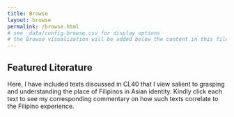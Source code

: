 ```yaml
---
title: Browse
layout: browse
permalink: /browse.html
# see _data/config-browse.csv for display options
# the Browse visualization will be added below the content in this file
---
```


## Featured Literature

Here, I have included texts discussed in CL40 that I view salient to grasping and understanding the place of Filipinos in Asian identity. Kindly click each text to see my corresponding commentary on how such texts correlate to the Filipino experience.
